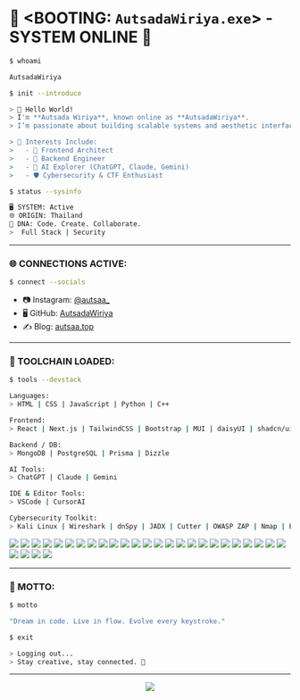 # 🧠 <BOOTING: `AutsadaWiriya.exe`> - SYSTEM ONLINE 🚀

```bash
$ whoami

AutsadaWiriya
```

```bash
$ init --introduce

> 👋 Hello World!  
> I'm **Autsada Wiriya**, known online as **AutsadaWiriya**.  
> I’m passionate about building scalable systems and aesthetic interfaces.  

> 🧠 Interests Include:  
>   - 🎨 Frontend Architect  
>   - 🔧 Backend Engineer  
>   - 💬 AI Explorer (ChatGPT, Claude, Gemini)  
>   - 🛡️ Cybersecurity & CTF Enthusiast  
```

```bash
$ status --sysinfo

🖥️ SYSTEM: Active  
🌐 ORIGIN: Thailand  
🧬 DNA: Code. Create. Collaborate.  
>  Full Stack | Security  
```

---

### 🌐 CONNECTIONS ACTIVE:

```bash
$ connect --socials
```

- 📷 Instagram: [@autsaa_](https://www.instagram.com/autsaa_)  
- 🖥️ GitHub: [AutsadaWiriya](https://github.com/AutsadaWiriya)  
- ✍️ Blog: [autsaa.top](https://autsaa.top)

---

### 🧰 TOOLCHAIN LOADED:

```bash
$ tools --devstack

Languages:  
> HTML | CSS | JavaScript | Python | C++  

Frontend:  
> React | Next.js | TailwindCSS | Bootstrap | MUI | daisyUI | shadcn/ui  

Backend / DB:  
> MongoDB | PostgreSQL | Prisma | Dizzle  

AI Tools:  
> ChatGPT | Claude | Gemini  

IDE & Editor Tools:  
> VSCode | CursorAI  

Cybersecurity Toolkit:  
> Kali Linux | Wireshark | dnSpy | JADX | Cutter | OWASP ZAP | Nmap | Burp Suite  
```

<p align="left">
  <img src="https://img.shields.io/badge/HTML-E34F26?style=for-the-badge&logo=html5&logoColor=white"/>
  <img src="https://img.shields.io/badge/CSS-1572B6?style=for-the-badge&logo=css3&logoColor=white"/>
  <img src="https://img.shields.io/badge/JavaScript-F7DF1E?style=for-the-badge&logo=javascript&logoColor=black"/>
  <img src="https://img.shields.io/badge/React-61DAFB?style=for-the-badge&logo=react&logoColor=black"/>
  <img src="https://img.shields.io/badge/Next.js-000000?style=for-the-badge&logo=nextdotjs&logoColor=white"/>
  <img src="https://img.shields.io/badge/Python-3776AB?style=for-the-badge&logo=python&logoColor=white"/>
  <img src="https://img.shields.io/badge/C++-00599C?style=for-the-badge&logo=c%2B%2B&logoColor=white"/>
  <img src="https://img.shields.io/badge/MongoDB-47A248?style=for-the-badge&logo=mongodb&logoColor=white"/>
  <img src="https://img.shields.io/badge/PostgreSQL-4169E1?style=for-the-badge&logo=postgresql&logoColor=white"/>
  <img src="https://img.shields.io/badge/TailwindCSS-06B6D4?style=for-the-badge&logo=tailwind-css&logoColor=white"/>
  <img src="https://img.shields.io/badge/Bootstrap-7952B3?style=for-the-badge&logo=bootstrap&logoColor=white"/>
  <img src="https://img.shields.io/badge/MUI-007FFF?style=for-the-badge&logo=mui&logoColor=white"/>
  <img src="https://img.shields.io/badge/daisyUI-FF69B4?style=for-the-badge"/>
  <img src="https://img.shields.io/badge/shadcn/ui-111827?style=for-the-badge&logo=tailwindcss&logoColor=white"/>
  <img src="https://img.shields.io/badge/Prisma-2D3748?style=for-the-badge&logo=prisma&logoColor=white"/>
  <img src="https://img.shields.io/badge/Dizzle-121212?style=for-the-badge"/>
  <img src="https://img.shields.io/badge/ChatGPT-10a37f?style=for-the-badge&logo=openai&logoColor=white"/>
  <img src="https://img.shields.io/badge/Claude-101010?style=for-the-badge"/>
  <img src="https://img.shields.io/badge/Gemini-4285F4?style=for-the-badge&logo=google&logoColor=white"/>
  <img src="https://img.shields.io/badge/VSCode-007ACC?style=for-the-badge&logo=visual-studio-code&logoColor=white"/>
  <img src="https://img.shields.io/badge/CursorAI-000000?style=for-the-badge"/>
  <img src="https://img.shields.io/badge/Kali_Linux-557C94?style=for-the-badge&logo=kalilinux&logoColor=white"/>
  <img src="https://img.shields.io/badge/Wireshark-1679A7?style=for-the-badge&logo=wireshark&logoColor=white"/>
  <img src="https://img.shields.io/badge/dnSpy-8A2BE2?style=for-the-badge"/>
  <img src="https://img.shields.io/badge/JADX-4B4B4B?style=for-the-badge"/>
  <img src="https://img.shields.io/badge/Cutter-5F5F5F?style=for-the-badge"/>
  <img src="https://img.shields.io/badge/ZAP-FAFAFA?style=for-the-badge&logo=owasp&logoColor=black"/>
  <img src="https://img.shields.io/badge/Nmap-214478?style=for-the-badge"/>
  <img src="https://img.shields.io/badge/Burp_Suite-FF5722?style=for-the-badge&logo=burpsuite&logoColor=white"/>
</p>

---

### 💬 MOTTO:

```bash
$ motto

"Dream in code. Live in flow. Evolve every keystroke."
```

```bash
$ exit

> Logging out...  
> Stay creative, stay connected. 🧠  
```

---

<p align="center">
  <img src="https://komarev.com/ghpvc/?username=AutsadaWiriya&style=for-the-badge&color=blueviolet" />
</p>
